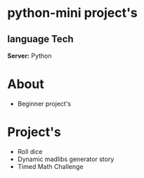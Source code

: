 # **python-mini project's**


## language Tech

**Server:** Python

# About
- Beginner project's

# Project's 
- Roll dice
- Dynamic madlibs generator story
- Timed Math Challenge 

